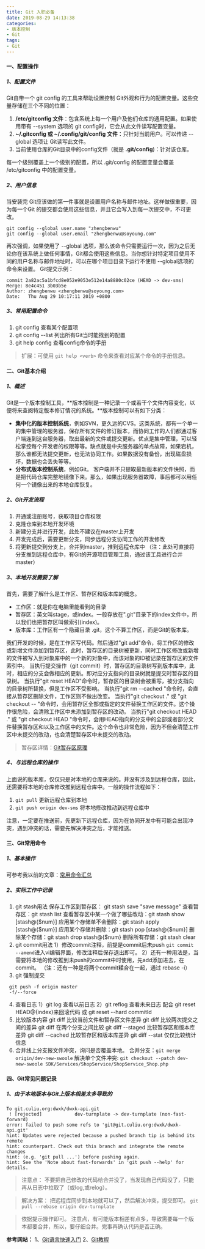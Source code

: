 ```yaml
---
title: Git 入职必备
date: 2019-08-29 14:13:38
categories:
- 版本控制
- Git
tags:
- Git
---
```

#### 一、配置操作
##### 1、配置文件
Git自带一个 git config 的工具来帮助设置控制 Git外观和行为的配置变量。这些变量存储在三个不同的位置：
1. **/etc/gitconfig 文件**：包含系统上每一个用户及他们仓库的通用配置。如果使用带有 \-\-system 选项的 git config时，它会从此文件读写配置变量。
2. **~/.gitconfig 或 ~/.config/git/config 文件**：只针对当前用户。可以传递 \-\-global 选项让 Git读写此文件。
3. 当前使用仓库的Git目录中的config文件（就是 **.git/config**)：针对该仓库。

每一个级别覆盖上一个级别的配置，所以 .git/config 的配置变量会覆盖 /etc/gitconfig 中的配置变量。
<!--more-->

##### 2、用户信息
当安装完 Git应该做的第一件事就是设置用户名称与邮件地址。这样做很重要，因为每一个Git 的提交都会使用这些信息，并且它会写入到每一次提交中，不可更改。
```
git config --global user.name "zhengbenwu"
git config --global user.email "zhengbenwu@soyoung.com"
```
再次强调，如果使用了 \-\-global 选项，那么该命令只需要运行一次，因为之后无论你在该系统上做任何事情，Git都会使用这些信息。当你想针对特定项目使用不同的用户名称与邮件地址时，可以在哪个项目目录下运行不使用 \-\-global选项的命令来设置。
Git提交示例：
```
commit 2a82ac5a1bfcd8e052e9053e512e14a8880c02ce (HEAD -> dev-sms)
Merge: 8e4c451 3b03b5e
Author: zhengbenwu <zhengbenwu@soyoung.com>
Date:   Thu Aug 29 10:17:11 2019 +0800
```

##### 3、常用配置命令
1. git config <key> 查看某个配置项
2. git config --list 列出所有Git当时能找到的配置
3. git help config  查看config命令的手册
>扩展：可使用 `git help <verb>` 命令来查看对应某个命令的手册信息。


#### 二、Git基本介绍
##### 1、概述
Git是一个版本控制工具，**版本控制是一种记录一个或若干个文件内容变化，以便将来查阅特定版本修订情况的系统。**版本控制可以有如下分类：
* **集中化的版本控制系统**，例如SVN，更久远的CVS。这类系统，都有一个单一的集中管理的服务器，保存所有文件的修订版本，而协同工作的人们都通过客户端连到这台服务器，取出最新的文件或提交更新。优点是集中管理，可以轻松掌控每个开发者的权限等等。缺点就是中央服务器的单点故障，如果宕机，那么谁都无法提交更新，也无法协同工作。如果数据没有备份，出现磁盘损坏，数据也会丢失等等。
* **分布式版本控制系统**，例如Git。 客户端并不只提取最新版本的文件快照，而是把代码仓库完整地镜像下来。那么，如果出现服务器故障，事后都可以用任何一个镜像出来的本地仓库恢复。

##### 2、Git开发流程
1. 开通或注册账号，获取项目仓库权限
2. 克隆仓库到本地开发环境
3. 新建分支并进行开发，此处不建议在master上开发
4. 开发完成后，需要更新分支，同步远程分支协同工作的开发修改
5. 将更新提交到分支上，合并到master，推到远程仓库中
（注：此处可直接将分支推到远程仓库中，有Git的开源项目管理工具，通过该工具进行合并master）

##### 3、本地开发需要了解
首先，需要了解什么是工作区、暂存区和版本库的概念。
* 工作区：就是你在电脑里能看到的目录
* 暂存区：英文叫stage，或index。一般存放在".git"目录下的index文件中，所以我们也把暂存区叫做索引(index)。
* 版本库：工作区有一个隐藏目录 .git，这个不算工作区，而是Git的版本库。

我们开发的时候，是在工作区写代码。然后通过"git add"命令，将工作区的修改或新增文件添加到暂存区，此时，暂存区的目录树被更新，同时工作区修改或新增的文件被写入到对象库中的一个新的对象中，而该对象的ID被记录在暂存区的文件索引中。
当执行提交操作（git commit）时，暂存区的目录树写到版本库中，此时，相应的分支会做相应的更新。即对应分支指向的目录树就是提交时暂存区的目录树。
当执行"git reset HEAD"命令时，暂存区的目录树会被重写，被分支指向的目录树所替换，但是工作区不受影响。
当执行"git rm \-\-cached <file>"命令时，会直接从暂存区删除文件，工作区则不做出改变。
当执行"git checkout ." 或 "git checkout \-\- <file>"命令时，会用暂存区全部或指定的文件替换工作区的文件。这个操作很危险，会清除工作区中未添加到暂存区的改动。
当执行"git checkout HEAD ." 或 "git checkout HEAD <file>"命令时，会用HEAD指向的分支中的全部或者部分文件替换暂存区和以及工作区中的文件。这个命令也非常危险，因为不但会清楚工作区中未提交的改动，也会清楚暂存区中未提交的改动。
>暂存区详情：[Git暂存区原理](https://blog.csdn.net/s646575997/article/details/52143586)

##### 4、与远程仓库的操作
上面说的版本库，仅仅只是对本地的仓库来说的。并没有涉及到远程仓库，因此，还需要将本地的仓库修改推到远程仓库中。一般的操作流程如下：
1. `git pull` 更新远程仓库到本地
2. `git push origin dev-sms` 将本地修改推动到远程仓库中

注意，一定要在推送前，先更新下远程仓库，因为在协同开发中有可能会出现冲突，遇到冲突的话，需要先解决冲突之后，才能推送。 


#### 三、Git常用命令
##### 1、基本操作
 可参考我以前的文章：[常用命令汇总](https://blog.zhengbenwu.com/2018/03/14/Git%E8%AF%A6%E8%A7%A3%E4%B9%8B%E5%B8%B8%E7%94%A8%E5%91%BD%E4%BB%A4%E6%B1%87%E6%80%BB%EF%BC%88%E5%9B%9B%EF%BC%89/)
##### 2、实际工作中记录
1. git stash用法
 保存工作区到暂存区： git stash save "save message"
 查看暂存区：git stash list
 查看暂存区中某一个做了哪些改动：git stash show [stash@{$num}]
 应用某个存储单不会删除：git stash apply [stash@{$num}]
 应用某个存储并删除：git stash pop [stash@{$num}]
 删除某个存储：git stash drop stash@{$num}
 删除所有存储：git stash clear
2. git commit用法
 1）修改commit注释，前提是commit后未push
 `git commit --amend`进入vi编辑界面，修改注释后保存退出即可。
 2）还有一种用法是，当需要将本地的修改推到未push的commit中时使用，先add添加进去，在commit。
 （注：还有一种是将两个commit糅合在一起，通过 rebase \-i）
3. git 强制提交
```
 git push -f origin master
 -f/--force
```
4. 查看日志
 1）git log 查看以前日志
 2）git reflog 查看未来日志
 配合 git reset HEAD@{index}来回滚代码 或 git reset \-\-hard commitId
5. 比较版本内容
 git diff <file> 比较当前文件和暂存区文件差异
 git diff <id1><id2> 比较两次提交之间的差异
 git diff <branch1> <branch2> 在两个分支之间比较
 git diff \-\-staged  比较暂存区和版本库差异
 git diff \-\-cached  比较暂存区和版本库差异
 git diff \-\-stat 仅仅比较统计信息
6. 合并线上分支报文件冲突，询问是否覆盖本地。
 合并分支：`git merge origin/dev-new-swoole`
 解决单个文件冲突:
 `git checkout --patch dev-new-swoole SDK/Services/ShopService/ShopService_Shop.php`


#### 四、Git常见问题记录
##### 1、由于本地版本与Git上版本相差太多导致的
```
To git.culiu.org:dwxk/dwxk-api.git
 ! [rejected]            dev-turnplate -> dev-turnplate (non-fast-forward)
error: failed to push some refs to 'git@git.culiu.org:dwxk/dwxk-api.git'
hint: Updates were rejected because a pushed branch tip is behind its remote
hint: counterpart. Check out this branch and integrate the remote changes
hint: (e.g. 'git pull ...') before pushing again.
hint: See the 'Note about fast-forwards' in 'git push --help' for details.
```
>注意点：
不要把自己修改的代码给合并没了，当发现自己代码没了，只能再从日志中拉取了（或log,或relog）。

>解决方案：
把远程库同步到本地就可以了，然后解决冲突，提交即可。
`git pull --rebase origin dev-turnplate`

>依据提示操作即可。 注意点，有可能版本相差有点多，导致需要每一个版本都要合并，所以，要仔细合并。完事再确认代码是否正确。


**参考网站：**
1、[Git语言快速入门](http://www.hechaku.com/git/Gitkuaisurumen.html)
2、[Git教程](https://www.runoob.com/git/git-tutorial.html)

